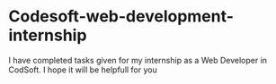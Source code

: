 # Codesoft-web-development-internship
I have completed tasks given for my internship as a Web Developer in CodSoft. I hope it will be helpfull for you
